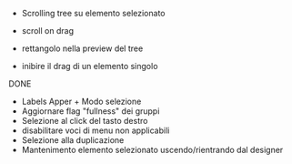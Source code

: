 




- Scrolling tree su elemento selezionato
- scroll on drag
- rettangolo nella preview del tree

- inibire il drag di un elemento singolo


DONE
- Labels Apper + Modo selezione
- Aggiornare flag "fullness" dei gruppi
- Selezione al click del tasto destro
- disabilitare voci di menu non applicabili
- Selezione alla duplicazione
- Mantenimento elemento selezionato uscendo/rientrando dal designer


